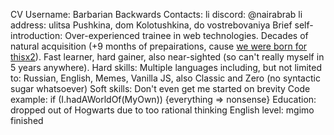 CV
Username: Barbarian Backwards
Contacts: 
li discord: @nairabrab
li address: ulitsa Pushkina, dom Kolotushkina, do vostrebovaniya
Brief self-introduction:
Over-experienced trainee in web technologies. 
Decades of natural acquisition (+9 months of prepairations, cause <a href>we were born for this[x2](c)</a>).
Fast learner, hard gainer, also near-sighted (so can't really myself in 5 years anywhere).
Hard skills: 
Multiple languages including, but not limited to: Russian, English, Memes, 
Vanilla JS, also Classic and Zero (no syntactic sugar whatsoever)
Soft skills:
Don't even get me started on brevity
Code example:
if (I.hadAWorldOf(MyOwn)) {everything => nonsense}
Education: dropped out of Hogwarts due to too rational thinking
English level: mgimo finished
